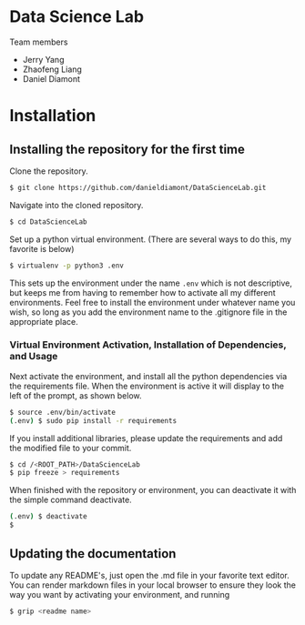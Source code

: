 # Data Science Lab

Team members
<ul>
   <li>Jerry Yang</li>
   <li>Zhaofeng Liang</li>
   <li>Daniel Diamont</li>
</ul>
</p>

# Installation

## Installing the repository for the first time
<p>
Clone the repository.
</p>

```bash
$ git clone https://github.com/danieldiamont/DataScienceLab.git
```

<p>
Navigate into the cloned repository.
</p>

```bash
$ cd DataScienceLab
```

<p>
Set up a python virtual environment. 
(There are several ways to do this, my favorite is below)
</p>

```bash
$ virtualenv -p python3 .env
```

This sets up the environment under the name `.env` which is not descriptive, but keeps me from having to remember how to activate all my different environments. Feel free to install the environment under whatever name you wish, so long as you add the environment name to the .gitignore file in the appropriate place.

### Virtual Environment Activation, Installation of Dependencies, and Usage

<p>
Next activate the environment, and install all the python dependencies via the requirements file. When the environment is active it will display to the left of the prompt, as shown below.
</p>

```bash
$ source .env/bin/activate
(.env) $ sudo pip install -r requirements
```

<p> 
If you install additional libraries, please update the requirements and add the modified file to your commit.
</p>

```bash
$ cd /<ROOT_PATH>/DataScienceLab
$ pip freeze > requirements
```

<p>
When finished with the repository or environment, you can deactivate it with the simple command deactivate.
</p>

```bash
(.env) $ deactivate
$ 
```

## Updating the documentation

To update any README's, just open the .md file in your favorite text editor. You can render markdown files in your local browser to ensure they look the way you want by activating your environment, and running

```bash
$ grip <readme name>
```

